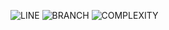 ![LINE](https://img.shields.io/badge/line--coverage-99%25-brightgreen.svg)
![BRANCH](https://img.shields.io/badge/branch--coverage-87%25-brightgreen.svg)
![COMPLEXITY](https://img.shields.io/badge/complexity-2.07-brightgreen.svg)
